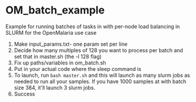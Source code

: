 # OM_batch_example
Example for running batches of tasks in with per-node load balancing in SLURM for the OpenMalaria use case

1. Make input_params.txt- one param set per line
2. Decide how many multiples of 128 you want to process per batch and set that in master.sh (the -l 128 flag)
3. Fix up paths/variables in om_batch.sh
4. Put in your actual code where the sleep command is
5. To launch, run `bash master.sh` and this will launch as many slurm jobs as needed to run all your samples. If you have 1000 samples at with batch size 384, it'll launch 3 slurm jobs.
6. Success
